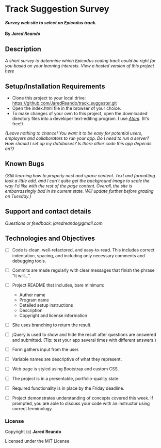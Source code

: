 # Track Suggestion Survey

#### _Survey web site to select an Epicodus track._

#### By _**Jared Reando**_

## Description

_A short survey to determine which Epicodus coding track could be right for you based on your learning interests. View a hosted version of this project [here](https://www.jaredreando.github.io/track_suggester)_

## Setup/Installation Requirements

* Clone this project to your local drive: https://github.com/JaredReando/track_suggester.git
* Open the index.html file in the browser of your choice.
* To make changes of your own to this project, open the downloaded directory files into a developer text-editing program. I use _[Atom](https://atom.io/)._ (It's free!)


_{Leave nothing to chance! You want it to be easy for potential users, employers and collaborators to run your app. Do I need to run a server? How should I set up my databases? Is there other code this app depends on?}_

## Known Bugs

_{Still learning how to properly nest and space content. Text and formatting look a little odd, and I can't quite get the background image to scale the way I'd like with the rest of the page content. Overall, the site is embarrassingly bad in its current state. Will update further before grading on Tuesday.}_

## Support and contact details

_Questions or feedback: jaredreando@gmail.com_

## Technologies and Objectives

- [ ] Code is clean, well-refactored, and easy-to-read. This includes correct indentation, spacing, and including only necessary comments and debugging tools.

- [ ] Commits are made regularly with clear messages that finish the phrase "It will…".

- [ ] Project README that includes, bare minimum:
    * Author name
    * Program name
    * Detailed setup instructions
    * Description
    * Copyright and license information

- [ ] Site uses branching to return the result.

- [ ] jQuery is used to show and hide the result after questions are answered and submitted. (Tip: test your app several times with different answers.)

- [ ] Form gathers input from the user.

- [ ] Variable names are descriptive of what they represent.

- [ ] Web page is styled using Bootstrap and custom CSS.

- [ ] The project is in a presentable, portfolio-quality state.

- [ ] Required functionality is in place by the Friday deadline.

- [ ] Project demonstrates understanding of concepts covered this week. If prompted, you are able to discuss your code with an instructor using correct terminology.

### License

Copyright (c) **Jared Reando**

Licensed under the MIT License
